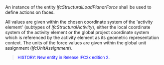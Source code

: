﻿An instance of the entity _IfcStructuralLoadPlanarForce_ shall be used to define actions on faces.

All values are given within the chosen coordinate system of the 'activity element' (subtypes of _IfcStructuralActivity_), either the local coordinate system of the activity element or the global project coordinate system which is referenced by the activity element as its geometric representation context. The units of the force values are given within the global unit assignment (_IfcUnitAssignment_).

> <font color="#0000FF" size="-1">HISTORY: New entity in Release IFC2x
		  edition 2. </font>
>
